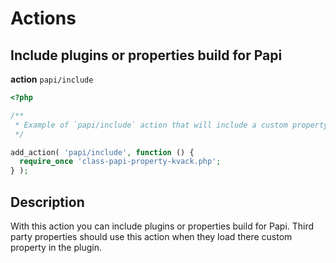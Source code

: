 # Actions

## Include plugins or properties build for Papi

**action** `papi/include`

```php
<?php

/**
 * Example of `papi/include` action that will include a custom property.
 */

add_action( 'papi/include', function () {
  require_once 'class-papi-property-kvack.php';
} );
```

## Description

With this action you can include plugins or properties build for Papi. Third party properties should use this action when they load there custom property in the plugin.
